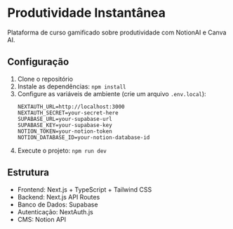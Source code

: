 # Produtividade Instantânea

Plataforma de curso gamificado sobre produtividade com NotionAI e Canva AI.

## Configuração

1. Clone o repositório
2. Instale as dependências: `npm install`
3. Configure as variáveis de ambiente (crie um arquivo `.env.local`):
   ```
   NEXTAUTH_URL=http://localhost:3000
   NEXTAUTH_SECRET=your-secret-here
   SUPABASE_URL=your-supabase-url
   SUPABASE_KEY=your-supabase-key
   NOTION_TOKEN=your-notion-token
   NOTION_DATABASE_ID=your-notion-database-id
   ```
4. Execute o projeto: `npm run dev`

## Estrutura

- Frontend: Next.js + TypeScript + Tailwind CSS
- Backend: Next.js API Routes
- Banco de Dados: Supabase
- Autenticação: NextAuth.js
- CMS: Notion API
